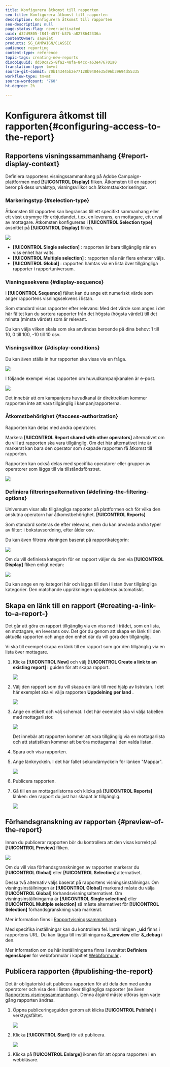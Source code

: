 ```yaml
---
title: Konfigurera åtkomst till rapporten
seo-title: Konfigurera åtkomst till rapporten
description: Konfigurera åtkomst till rapporten
seo-description: null
page-status-flag: never-activated
uuid: d32d9805-f84f-457f-b37b-a8278642336a
contentOwner: sauviat
products: SG_CAMPAIGN/CLASSIC
audience: reporting
content-type: reference
topic-tags: creating-new-reports
discoiquuid: dd50ca25-8fa2-48fa-84cc-a63e476701a0
translation-type: tm+mt
source-git-commit: 70b143445b2e77128b9404e35d96b39694d55335
workflow-type: tm+mt
source-wordcount: '760'
ht-degree: 2%

---
```



# Konfigurera åtkomst till rapporten{#configuring-access-to-the-report}

## Rapportens visningssammanhang {#report-display-context}

Definiera rapportens visningssammanhang på Adobe Campaign-plattformen med **[!UICONTROL Display]** fliken. Åtkomsten till en rapport beror på dess urvalstyp, visningsvillkor och åtkomstauktoriseringar.

### Markeringstyp {#selection-type}

Åtkomsten till rapporten kan begränsas till ett specifikt sammanhang eller ett visst utrymme för erbjudandet, t.ex. en leverans, en mottagare, ett urval av mottagare. Åtkomsten konfigureras i **[!UICONTROL Selection type]** avsnittet på **[!UICONTROL Display]** fliken.

![](assets/s_ncs_advuser_report_visibility_4.png)

* **[!UICONTROL Single selection]** : rapporten är bara tillgänglig när en viss enhet har valts.
* **[!UICONTROL Multiple selection]** : rapporten nås när flera enheter väljs.
* **[!UICONTROL Global]** : rapporten hämtas via en lista över tillgängliga rapporter i rapportuniversum.

### Visningssekvens {#display-sequence}

I **[!UICONTROL Sequence]** fältet kan du ange ett numeriskt värde som anger rapportens visningssekvens i listan.

Som standard visas rapporter efter relevans: Med det värde som anges i det här fältet kan du sortera rapporter från det högsta (högsta värdet) till det minsta (minsta värdet) som är relevant.

Du kan välja vilken skala som ska användas beroende på dina behov: 1 till 10, 0 till 100, -10 till 10 osv.

### Visningsvillkor {#display-conditions}

Du kan även ställa in hur rapporten ska visas via en fråga.

![](assets/s_ncs_advuser_report_visibility_5.png)

I följande exempel visas rapporten om huvudkampanjkanalen är e-post.

![](assets/s_ncs_advuser_report_visibility_6.png)

Det innebär att om kampanjens huvudkanal är direktreklam kommer rapporten inte att vara tillgänglig i kampanjrapporterna.

### Åtkomstbehörighet {#access-authorization}

Rapporten kan delas med andra operatorer.

Markera **[!UICONTROL Report shared with other operators]** alternativet om du vill att rapporten ska vara tillgänglig. Om det här alternativet inte är markerat kan bara den operator som skapade rapporten få åtkomst till rapporten.

Rapporten kan också delas med specifika operatorer eller grupper av operatorer som läggs till via tillståndsfönstret.

![](assets/s_ncs_advuser_report_visibility_8.png)

### Definiera filtreringsalternativen {#defining-the-filtering-options}

Universum visar alla tillgängliga rapporter på plattformen och för vilka den anslutna operatorn har åtkomstbehörighet. **[!UICONTROL Reports]**

Som standard sorteras de efter relevans, men du kan använda andra typer av filter: i bokstavsordning, efter ålder osv.

Du kan även filtrera visningen baserat på rapportkategorin:

![](assets/report_ovv_select_type.png)

Om du vill definiera kategorin för en rapport väljer du den via **[!UICONTROL Display]** fliken enligt nedan:

![](assets/report_select_category.png)

Du kan ange en ny kategori här och lägga till den i listan över tillgängliga kategorier. Den matchande uppräkningen uppdateras automatiskt.

## Skapa en länk till en rapport {#creating-a-link-to-a-report-}

Det går att göra en rapport tillgänglig via en viss nod i trädet, som en lista, en mottagare, en leverans osv. Det gör du genom att skapa en länk till den aktuella rapporten och ange den enhet där du vill göra den tillgänglig.

Vi ska till exempel skapa en länk till en rapport som gör den tillgänglig via en lista över mottagare.

1. Klicka **[!UICONTROL New]** och välj **[!UICONTROL Create a link to an existing report]** i guiden för att skapa rapport.

   ![](assets/s_ncs_advuser_report_wizard_link_01.png)

1. Välj den rapport som du vill skapa en länk till med hjälp av listrutan. I det här exemplet ska vi välja rapporten **Uppdelning per land** .

   ![](assets/s_ncs_advuser_report_wizard_link_02.png)

1. Ange en etikett och välj schemat. I det här exemplet ska vi välja tabellen med mottagarlistor.

   ![](assets/s_ncs_advuser_report_wizard_link_03.png)

   Det innebär att rapporten kommer att vara tillgänglig via en mottagarlista och att statistiken kommer att beröra mottagarna i den valda listan.

1. Spara och visa rapporten.
1. Ange länknyckeln. I det här fallet sekundärnyckeln för länken &quot;Mappar&quot;.

   ![](assets/s_ncs_advuser_report_wizard_link_04.png)

1. Publicera rapporten.
1. Gå till en av mottagarlistorna och klicka på **[!UICONTROL Reports]** länken: den rapport du just har skapat är tillgänglig.

   ![](assets/s_ncs_advuser_report_wizard_link_05.png)

## Förhandsgranskning av rapporten {#preview-of-the-report}

Innan du publicerar rapporten bör du kontrollera att den visas korrekt på **[!UICONTROL Preview]** fliken.

![](assets/s_ncs_advuser_report_preview_01.png)

Om du vill visa förhandsgranskningen av rapporten markerar du **[!UICONTROL Global]** eller **[!UICONTROL Selection]** alternativet.

Dessa två alternativ väljs baserat på rapportens visningsinställningar. Om visningsinställningen är **[!UICONTROL Global]** markerad måste du välja **[!UICONTROL Global]** förhandsvisningsalternativet. Om visningsinställningarna är **[!UICONTROL Single selection]** eller **[!UICONTROL Multiple selection]** så måste alternativet för **[!UICONTROL Selection]** förhandsgranskning vara markerat.

Mer information finns i [Rapportvisningssammanhang](#report-display-context).

Med specifika inställningar kan du kontrollera fel. Inställningen **_uid** finns i rapportens URL. Du kan lägga till inställningarna **&amp;_preview** eller **&amp;_debug** i den.

Mer information om de här inställningarna finns i avsnittet **Definiera egenskaper** för webbformulär i kapitlet [Webbformulär](../../web/using/about-web-forms.md) .

## Publicera rapporten {#publishing-the-report}

Det är obligatoriskt att publicera rapporten för att dela den med andra operatorer och visa den i listan över tillgängliga rapporter (se även [Rapportens visningssammanhang](#report-display-context)). Denna åtgärd måste utföras igen varje gång rapporten ändras.

1. Öppna publiceringsguiden genom att klicka **[!UICONTROL Publish]** i verktygsfältet.

   ![](assets/s_ncs_advuser_report_publish_01.png)

1. Klicka **[!UICONTROL Start]** för att publicera.

   ![](assets/s_ncs_advuser_report_publish_02.png)

1. Klicka på **[!UICONTROL Enlarge]** ikonen för att öppna rapporten i en webbläsare.

